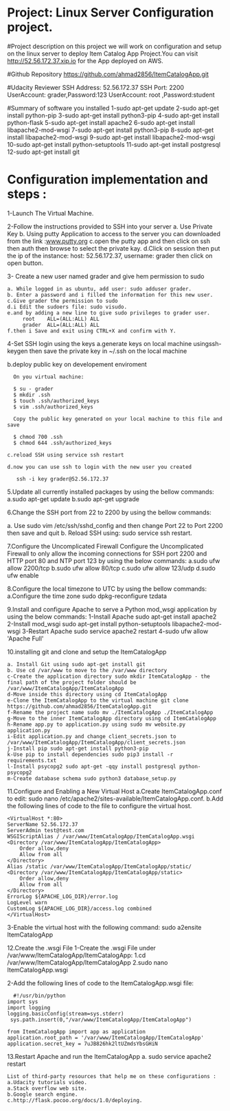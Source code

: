 # Project:  Linux Server Configuration project. 

#Project description
 on this project we will work on configuration and setup on the linux server to deploy Item Catalog App Project.You can visit http://52.56.172.37.xip.io for the App deployed on AWS.  

#Github Repository
https://github.com/ahmad2856/ItemCatalogApp.git
 
#Udacity Reviewer
 SSH Address: 52.56.172.37
 SSH Port: 2200
 UserAccount: grader,Password:123
 UserAccount: root  ,Password:student
 
 
 
#Summary of software you installed
 1-sudo apt-get update
 2-sudo apt-get install python-pip 
 3-sudo apt-get install python3-pip
 4-sudo apt-get install python-flask 
 5-sudo apt-get install apache2 
 6-sudo apt-get install libapache2-mod-wsgi
 7-sudo apt-get install python3-pip
 8-sudo apt-get install libapache2-mod-wsgi
 9-sudo apt-get install libapache2-mod-wsgi
 10-sudo apt-get install python-setuptools
 11-sudo apt-get install postgresql
 12-sudo apt-get install git


# Configuration implementation and steps :
1-Launch The Virtual Machine.

2-Follow the instructions provided to SSH into your server
 a. Use Private Key 
 b. Using putty Application to access to the server you can downloaded from the link :www.putty.org
 c.open the putty app and then click on ssh then auth then  browse to select the private kay.
 d.Click on session then put the ip of the instance: host: 52.56.172.37, username: grader then click on open button.

 
3- Create a new user named grader and give hem permission to sudo 

    a. While logged in as ubuntu, add user: sudo adduser grader. 
    b. Enter a password and i filled the information for this new user.
    c.Give grader the permission to sudo
    d.i Edit the sudoers file: sudo visudo.
	e.and by adding a new line to give sudo privileges to grader user. 
	     root    ALL=(ALL:ALL) ALL
         grader  ALL=(ALL:ALL) ALL
	f.then i Save and exit using CTRL+X and confirm with Y.

 

4-Set SSH login using the keys
   a.generate keys on local machine usingssh-keygen  then save the private key in ~/.ssh on the local machine

   b.deploy public key on developement enviroment

      On you virtual machine:

      $ su - grader
      $ mkdir .ssh
      $ touch .ssh/authorized_keys
      $ vim .ssh/authorized_keys

      Copy the public key generated on your local machine to this file and save

      $ chmod 700 .ssh
      $ chmod 644 .ssh/authorized_keys

    c.reload SSH using service ssh restart

    d.now you can use ssh to login with the new user you created

       ssh -i key grader@52.56.172.37


5.Update all currently installed packages by using the bellow commands:
  a.sudo apt-get update
  b.sudo apt-get upgrade
 
 
 
 6.Change the SSH port from 22 to 2200 by using the bellow commands:
 
  a. Use sudo vim /etc/ssh/sshd_config and then change Port 22 to Port 2200 then  save and quit
  b. Reload SSH using: sudo service ssh restart.


7.Configure the Uncomplicated Firewall
 Configure the Uncomplicated Firewall to only allow the incoming connections for SSH port 2200 and HTTP port 80 and NTP port 123 by using the below commands: 
  a.sudo ufw allow 2200/tcp
  b.sudo ufw allow 80/tcp
  c.sudo ufw allow 123/udp
  d.sudo ufw enable 


8.Configure the local timezone to UTC by using the bellow commands:
 a.Configure the time zone sudo dpkg-reconfigure tzdata


9.Install and configure Apache to serve a Python mod_wsgi application by using the below commands: 
  1-Install Apache sudo apt-get install apache2
  2-Install mod_wsgi sudo apt-get install python-setuptools libapache2-mod-wsgi
  3-Restart Apache sudo service apache2 restart
  4-sudo ufw allow 'Apache Full'
  
 


10.installing git and clone and setup the ItemCatalogApp            

    a. Install Git using sudo apt-get install git
    b. Use cd /var/www to move to the /var/www directory
    c-Create the application directory sudo mkdir ItemCatalogApp - the final path of the project folder should be /var/www/ItemCatalogApp/ItemCatalogApp
    d-Move inside this directory using cd ItemCatalogApp
    e-Clone the ItemCatalogApp to the virtual machine git clone https://github.com/ahmad2856/ItemCatalogApp.git
    f-Rename the project name sudo mv ./ItemCatalogApp ./ItemCatalogApp
    g-Move to the inner ItemCatalogApp directory using cd ItemCatalogApp
    h-Rename app.py to application.py using sudo mv website.py application.py
	i-Edit application.py and change client_secrets.json to /var/www/ItemCatalogApp/ItemCatalogApp/client_secrets.json
    j-Install pip sudo apt-get install python3-pip 
    k-Use pip to install dependencies sudo pip3 install -r requirements.txt
    l-Install psycopg2 sudo apt-get -qqy install postgresql python-psycopg2
    m-Create database schema sudo python3 database_setup.py



11.Configure and Enabling a New Virtual Host
 a.Create ItemCatalogApp.conf to edit: sudo nano /etc/apache2/sites-available/ItemCatalogApp.conf.
 b.Add the following lines of code to the file to configure the virtual host.

    <VirtualHost *:80>
	ServerName 52.56.172.37
	ServerAdmin test@test.com   
	WSGIScriptAlias / /var/www/ItemCatalogApp/ItemCatalogApp.wsgi
	<Directory /var/www/ItemCatalogApp/ItemCatalogApp>
		Order allow,deny
		Allow from all
	</Directory>
	Alias /static /var/www/ItemCatalogApp/ItemCatalogApp/static/
	<Directory /var/www/ItemCatalogApp/ItemCatalogApp/static>
		Order allow,deny
		Allow from all
	</Directory>
	ErrorLog ${APACHE_LOG_DIR}/error.log
	LogLevel warn
	CustomLog ${APACHE_LOG_DIR}/access.log combined
    </VirtualHost>

 3-Enable the virtual host with the following command: sudo a2ensite ItemCatalogApp

 12.Create the .wsgi File
   1-Create the .wsgi File under /var/www/ItemCatalogApp/ItemCatalogApp:
       1.cd /var/www/ItemCatalogApp/ItemCatalogApp
       2.sudo nano ItemCatalogApp.wsgi
	   
   2-Add the following lines of code to the ItemCatalogApp.wsgi file:
   
      #!/usr/bin/python
    import sys
    import logging
    logging.basicConfig(stream=sys.stderr)
     sys.path.insert(0,"/var/www/ItemCatalogApp/ItemCatalogApp")

    from ItemCatalogApp import app as application
	application.root_path = '/var/www/ItemCatalogApp/ItemCatalogApp'
	application.secret_key = 7uJB826hk2ltUZmdsYbsGHiN


   13.Restart Apache and run the ItemCatalogApp
    a. sudo service apache2 restart



	List of third-party resources that help me on these configurations : 
	a.Udacity tutorials video.  
	a.Stack overflow web site.
	b.Google search engine.
	c.http://flask.pocoo.org/docs/1.0/deploying.







